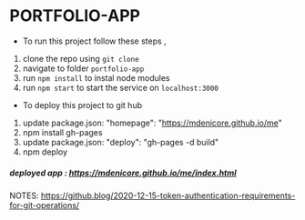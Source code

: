# PORTFOLIO-APP 

- To run this project follow these steps , 
1. clone the repo using `git clone`
2. navigate to folder `portfolio-app`
3. run `npm install` to instal node modules
4. run `npm start` to start the service on `localhost:3000`

- To deploy this project to git hub
1. update package.json: "homepage": "https://mdenicore.github.io/me"
2. npm install gh-pages
3. update package.json: "deploy": "gh-pages -d build"
4. npm deploy

##### deployed app : https://mdenicore.github.io/me/index.html

NOTES:
https://github.blog/2020-12-15-token-authentication-requirements-for-git-operations/